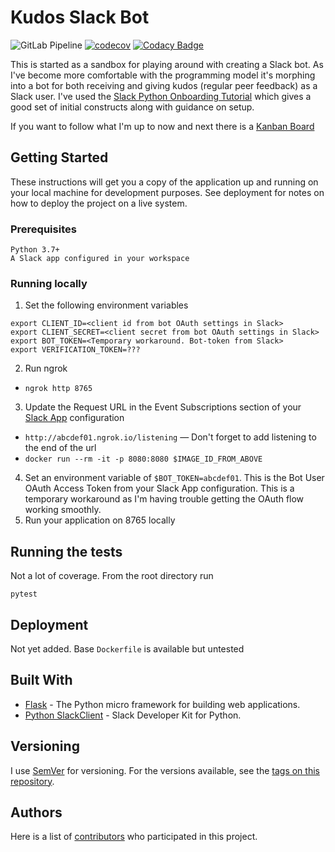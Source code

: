 # Kudos Slack Bot

![GitLab Pipeline](https://gitlab.com/davelush/slack-bot-kudos/badges/master/pipeline.svg) [![codecov](https://codecov.io/gh/davelush/slack-bot-kudos/branch/master/graph/badge.svg)](https://codecov.io/gh/davelush/slack-bot-kudos) [![Codacy Badge](https://api.codacy.com/project/badge/Grade/93f6b8a80e3b4460a2aa1e3afd3cb59e)](https://app.codacy.com/app/davelush/slack-bot-kudos?utm_source=github.com&utm_medium=referral&utm_content=davelush/slack-bot-kudos&utm_campaign=Badge_Grade_Dashboard)

This is started as a sandbox for playing around with creating a Slack bot. As I've become more comfortable with the programming model it's morphing into a bot for both receiving and giving kudos (regular peer feedback) as a Slack user. I've used the [Slack Python Onboarding Tutorial](https://github.com/slackapi/Slack-Python-Onboarding-Tutorial/blob/master/README.md#pythonboarding-bot) which gives a good set of initial constructs along with guidance on setup.

If you want to follow what I'm up to now and next there is a [Kanban Board](https://github.com/davelush/slack-bot-kudos/projects/1)

## Getting Started

These instructions will get you a copy of the application up and running on your local machine for development purposes. See deployment for notes on how to deploy the project on a live system.

### Prerequisites

```commandLine
Python 3.7+
A Slack app configured in your workspace
```

### Running locally

1.  Set the following environment variables
```commandline
export CLIENT_ID=<client id from bot OAuth settings in Slack>
export CLIENT_SECRET=<client secret from bot OAuth settings in Slack>
export BOT_TOKEN=<Temporary workaround. Bot-token from Slack>
export VERIFICATION_TOKEN=???
```
2.  Run ngrok
  - `ngrok http 8765`
3.  Update the Request URL in the Event Subscriptions section of your [Slack App](https://api.slack.com/apps) configuration
  - `http://abcdef01.ngrok.io/listening` — Don't forget to add listening to the end of the url
  - `docker run --rm -it -p 8080:8080 $IMAGE_ID_FROM_ABOVE`

4.  Set an environment variable of `$BOT_TOKEN=abcdef01`. This is the Bot User OAuth Access Token from your Slack App configuration. This is a temporary workaround as I'm having trouble getting the OAuth flow working smoothly.
5.  Run your application on 8765 locally

## Running the tests

Not a lot of coverage. From the root directory run
```commandline
pytest
```

## Deployment

Not yet added. Base `Dockerfile` is available but untested

## Built With

  - [Flask](https://github.com/pallets/flask) - The Python micro framework for building web applications.
  - [Python SlackClient](https://github.com/slackapi/python-slackclient) - Slack Developer Kit for Python.

## Versioning

I use [SemVer](http://semver.org/) for versioning. For the versions available, see the [tags on this repository](https://github.com/davelush/slack-bot-sandbox/tags).

## Authors

Here is a list of [contributors](https://github.com/davelush/slack-bot-sandbox/graphs/contributors) who participated in this project.
